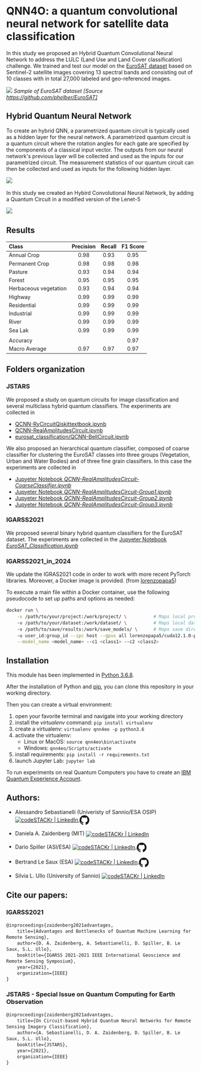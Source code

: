 # QNN4O: a quantum convolutional neural network for satellite data classification

In this study we proposed an Hybrid Quantum Convolutional Neural Network to address the LULC (Land Use and Land Cover classification) challenge. We trained and test our model on the [EuroSAT dataset](https://github.com/phelber/EuroSAT) based on Sentinel-2 satellite images covering 13 spectral bands and consisting out of 10 classes with in total 27,000 labeled and geo-referenced images.

![](https://raw.githubusercontent.com/phelber/EuroSAT/master/eurosat_overview_small.jpg)
*Sample of EuroSAT dataset [Source https://github.com/phelber/EuroSAT]*


## Hybrid Quantum Neural Network
To create an hybrid QNN, a parametrized quantum circuit is typically used as a hidden layer for the neural network. A parametrized quantum circuit is a quantum circuit where the rotation angles for each gate are specified by the components of a classical input vector. The outputs from our neural network's previous layer will be collected and used as the inputs for our parametrized circuit. The measurement statistics of our quantum circuit can then be collected and used as inputs for the following hidden layer.

![](imgs/interface.png)


In this study we created an Hybird Convolutional Neural Network, by adding a Quantum Circuit in a modified version of the Lenet-5


![](imgs/model.png)

## Results

| Class                 | Precision | Recall | F1 Score |
| :---                  |  :----:   | :----: |  :----:  |
| Annual Crop           |    0.98   |  0.93  |   0.95   |
| Permanent Crop        |    0.98   |  0.98  |   0.98   |
| Pasture               |    0.93   |  0.94  |   0.94   |
| Forest                |    0.95   |  0.95  |   0.95   |
| Herbaceous vegetation |    0.93   |  0.94  |   0.94   |
| Highway               |    0.99   |  0.99  |   0.99   |
| Residential           |    0.99   |  0.99  |   0.99   |
| Industrial            |    0.99   |  0.99  |   0.99   |
| River                 |    0.99   |  0.99  |   0.99   |
| Sea Lak               |    0.99   |  0.99  |   0.99   |
|                       |           |        |          |
| Accuracy              |           |        |   0.97   |
| Macro Average         |    0.97   |  0.97  |   0.97   |

## Folders organization

### JSTARS
We proposed a study on quantum circuits for image classification and several multiclass hybrid quantum classifiers. The experiments are collected in 

- [QCNN-RyCircuitQiskittextbook.ipynb](JSTARS2021/quantum_classifiers/eurosat_classification/QCNN-RyCircuitQiskittextbook.ipynb)
- [QCNN-RealAmplitudesCircuit.ipynb](JSTARS2021/quantum_classifiers/eurosat_classification/QCNN-RealAmplitudesCircuit.ipynb)
- [eurosat_classification/QCNN-BellCircuit.ipynb](JSTARS2021/quantum_classifiers/eurosat_classification/QCNN-BellCircuit.ipynb)


We also proposed an hierarchical quantum classifier, composed of coarse classifier for clustering the EuroSAT classes into three groups (Vegetation, Urban and Water Bodies) and of three fine grain classifiers. In this case the experiments are collected in 
- [Jupyeter Notebook *QCNN-RealAmplitudesCircuit-CoarseClassifier.ipynb*](JSTARS2021/quantum_classifiers/fine_land_cover_classification/QCNN-RealAmplitudesCircuit-CoarseClassifier.ipynb) 
- [Jupyeter Notebook *QCNN-RealAmplitudesCircuit-Group1.ipynb*](JSTARS2021/quantum_classifiers/fine_land_cover_classification/QCNN-RealAmplitudesCircuit-Group1.ipynb)
- [Jupyeter Notebook *QCNN-RealAmplitudesCircuit-Group2.ipynb*](JSTARS2021/quantum_classifiers/fine_land_cover_classification/QCNN-RealAmplitudesCircuit-Group2.ipynb)
- [Jupyeter Notebook *QCNN-RealAmplitudesCircuit-Group3.ipynb*](JSTARS2021/quantum_classifiers/fine_land_cover_classification/QCNN-RealAmplitudesCircuit-Group3.ipynb)

### IGARSS2021

We proposed several binary hybrid quantum classifiers for the EuroSAT dataset. The experiments are collected in the [Jupyeter Notebook *EuroSAT_Classification.ipynb*](IGARSS2021/EuroSAT_Classification.ipynb)

### IGARSS2021_in_2024

We update the IGRAS2021 code in order to work with more recent PyTorch libraries. Moreover, a Docker image is provided. (from [lorenzopapa5](https://github.com/lorenzopapa5))

To execute a main file within a Docker container, use the following pseudocode to set up paths and options as needed:

```bash
docker run \
    -v /path/to/your/project:/work/project/ \          # Maps local project directory to Docker
    -v /path/to/your/dataset:/work/dataset/ \          # Maps local dataset directory to Docker
    -v /path/to/save/results:/work/save_models/ \      # Maps save directory for results
    -u user_id:group_id --ipc host --gpus all lorenzopapa5/cuda12.1.0-python3.8-pytorch2.4.0-esa /usr/bin/python3 /work/project/main_file.py \
    --model_name <model_name> --c1 <class1> --c2 <class2>
```

## Installation

This module has been implemented in [Python 3.6.8](https://www.python.org/downloads/release/python-368/).

After the installation of Python and [pip](https://pypi.org/project/pip/), you can clone this repository in your working directory.

Then you can create a virtual environment:
1. open your favorite terminal and navigate into your working directory
2. install the *virtualenv* command: `pip install virtualenv`
3. create a virtualenv: `virtualenv qnn4eo -p python3.6`
4. activate the virtualenv: 
    - Linux or MacOS: `source qnn4eo\bin\activate`
    - Windows: `qnn4eo/Scripts/activate`
5. install requirements: `pip install -r requirements.txt`
6. launch Jupyter Lab: `jupyter lab`


To run experiments on real Quantum Computers you have to create an [IBM Quantum Experience Account](https://quantum-computing.ibm.com/).


## Authors:
* Alessandro Sebastianelli (Univeristy of Sannio/ESA OSIP) [<img align="center" alt="codeSTACKr | LinkedIn" width="22px" src="https://cdn.jsdelivr.net/npm/simple-icons@v3/icons/linkedin.svg" /> ][linkedin_alessandro] [<img align="center" alt="GitHub" width="26px" src="https://raw.githubusercontent.com/github/explore/78df643247d429f6cc873026c0622819ad797942/topics/github/github.png"/>][github_alessandro]

* Daniela A. Zaidenberg (MIT) [<img align="center" alt="codeSTACKr | LinkedIn" width="22px" padding="0px" src="https://cdn.jsdelivr.net/npm/simple-icons@v3/icons/linkedin.svg"/> ][linkedin_daniela] 

* Dario Spiller (ASI/ESA) [<img align="center" alt="codeSTACKr | LinkedIn" width="22px" src="https://cdn.jsdelivr.net/npm/simple-icons@v3/icons/linkedin.svg" /> ][linkedin_dario] [<img align="center" alt="GitHub" width="26px" src="https://raw.githubusercontent.com/github/explore/78df643247d429f6cc873026c0622819ad797942/topics/github/github.png"/>][github_dario]

* Bertrand Le Saux (ESA) [<img align="center" alt="codeSTACKr | LinkedIn" width="22px" src="https://cdn.jsdelivr.net/npm/simple-icons@v3/icons/linkedin.svg" /> ][linkedin_bertrand] [<img align="center" alt="GitHub" width="26px" src="https://raw.githubusercontent.com/github/explore/78df643247d429f6cc873026c0622819ad797942/topics/github/github.png"/>][github_bertrand]

* Silvia L. Ullo (University of Sannio) [<img align="center" alt="codeSTACKr | LinkedIn" width="22px" src="https://cdn.jsdelivr.net/npm/simple-icons@v3/icons/linkedin.svg" /> ][linkedin_silvia]


## Cite our papers:

### IGARSS2021

    @inproceedings{zaidenberg2021advantages,
        title={Advantages and Bottlenecks of Quantum Machine Learning for Remote Sensing},
        author={D. A. Zaidenberg, A. Sebastianelli, D. Spiller, B. Le Saux, S.L. Ullo},
        booktitle={IGARSS 2021-2021 IEEE International Geoscience and Remote Sensing Symposium},
        year={2021},
        organization={IEEE}
    }

### JSTARS - Special Issue on Quantum Computing for Earth Observation

    @inproceedings{zaidenberg2021advantages,
        title={On Circuit-based Hybrid Quantum Neural Networks for Remote Sensing Imagery Classification},
        author={A. Sebastianelli, D. A. Zaidenberg, D. Spiller, B. Le Saux, S.L. Ullo},
        booktitle={JSTARS},
        year={2021},
        organization={IEEE}
    }


[linkedin_daniela]: https://www.linkedin.com/in/daniela-zaidenberg-1b9918196/
[linkedin_alessandro]: https://www.linkedin.com/in/alessandro-sebastianelli-58545915b/
[github_alessandro]: https://github.com/Sebbyraft
[linkedin_dario]: https://www.linkedin.com/in/phd-dario-spiller/
[github_dario]: https://github.com/DarioSpiller
[linkedin_bertrand]: https://www.linkedin.com/in/bertrand-le-saux-4127b785/
[github_bertrand]: https://github.com/blesaux
[linkedin_silvia]: https://www.linkedin.com/in/silvia-liberata-ullo-67280717/
